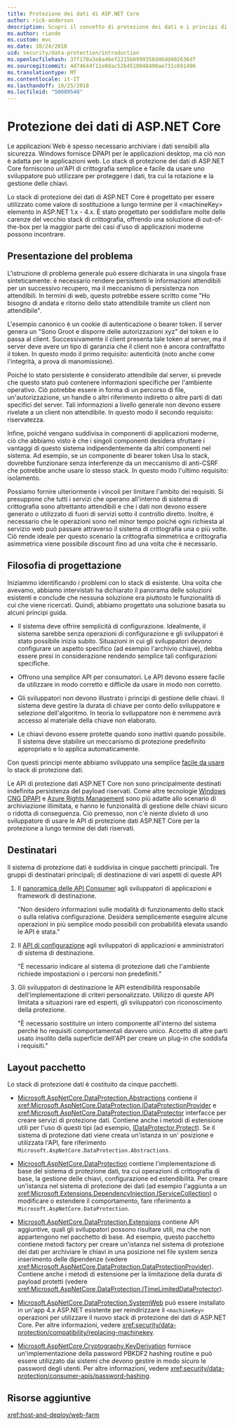 ```yaml
---
title: Protezione dei dati di ASP.NET Core
author: rick-anderson
description: Scopri il concetto di protezione dei dati e i principi di progettazione di ASP.NET Core Data Protection API.
ms.author: riande
ms.custom: mvc
ms.date: 10/24/2018
uid: security/data-protection/introduction
ms.openlocfilehash: 37f170a3e8a46ef2215b0999358d46dd402636df
ms.sourcegitcommit: 4d74644f11e0dac52b4510048490ae731c691496
ms.translationtype: MT
ms.contentlocale: it-IT
ms.lasthandoff: 10/25/2018
ms.locfileid: "50089548"
---
```

# <a name="aspnet-core-data-protection"></a>Protezione dei dati di ASP.NET Core

Le applicazioni Web è spesso necessario archiviare i dati sensibili alla sicurezza. Windows fornisce DPAPI per le applicazioni desktop, ma ciò non è adatta per le applicazioni web. Lo stack di protezione dei dati di ASP.NET Core forniscono un'API di crittografia semplice e facile da usare uno sviluppatore può utilizzare per proteggere i dati, tra cui la rotazione e la gestione delle chiavi.

Lo stack di protezione dei dati di ASP.NET Core è progettato per essere utilizzato come valore di sostituzione a lungo termine per il &lt;machineKey&gt; elemento in ASP.NET 1.x - 4.x. È stato progettato per soddisfare molte delle carenze del vecchio stack di crittografia, offrendo una soluzione di out-of-the-box per la maggior parte dei casi d'uso di applicazioni moderne possono incontrare.

## <a name="problem-statement"></a>Presentazione del problema

L'istruzione di problema generale può essere dichiarata in una singola frase sinteticamente: è necessario rendere persistenti le informazioni attendibili per un successivo recupero, ma il meccanismo di persistenza non attendibili. In termini di web, questo potrebbe essere scritto come "Ho bisogno di andata e ritorno dello stato attendibile tramite un client non attendibile".

L'esempio canonico è un cookie di autenticazione o bearer token. Il server genera un "Sono Groot e disporre delle autorizzazioni xyz" del token e lo passa al client. Successivamente il client presenta tale token al server, ma il server deve avere un tipo di garanzia che il client non è ancora contraffatto il token. In questo modo il primo requisito: autenticità (noto anche come l'integrità, a prova di manomissione).

Poiché lo stato persistente è considerato attendibile dal server, si prevede che questo stato può contenere informazioni specifiche per l'ambiente operativo. Ciò potrebbe essere in forma di un percorso di file, un'autorizzazione, un handle o altri riferimento indiretto o altre parti di dati specifici del server. Tali informazioni a livello generale non devono essere rivelate a un client non attendibile. In questo modo il secondo requisito: riservatezza.

Infine, poiché vengano suddivisa in componenti di applicazioni moderne, ciò che abbiamo visto è che i singoli componenti desidera sfruttare i vantaggi di questo sistema indipendentemente da altri componenti nel sistema. Ad esempio, se un componente di bearer token Usa lo stack, dovrebbe funzionare senza interferenze da un meccanismo di anti-CSRF che potrebbe anche usare lo stesso stack. In questo modo l'ultimo requisito: isolamento.

Possiamo fornire ulteriormente i vincoli per limitare l'ambito dei requisiti. Si presuppone che tutti i servizi che operano all'interno di sistema di crittografia sono altrettanto attendibili e che i dati non devono essere generato o utilizzato di fuori di servizi sotto il controllo diretto. Inoltre, è necessario che le operazioni sono nel minor tempo poiché ogni richiesta al servizio web può passare attraverso il sistema di crittografia una o più volte. Ciò rende ideale per questo scenario la crittografia simmetrica e crittografia asimmetrica viene possibile discount fino ad una volta che è necessario.

## <a name="design-philosophy"></a>Filosofia di progettazione

Iniziammo identificando i problemi con lo stack di esistente. Una volta che avevamo, abbiamo intervistati ha dichiarato il panorama delle soluzioni esistenti e conclude che nessuna soluzione era piuttosto le funzionalità di cui che viene ricercati. Quindi, abbiamo progettato una soluzione basata su alcuni principi guida.

* Il sistema deve offrire semplicità di configurazione. Idealmente, il sistema sarebbe senza operazioni di configurazione e gli sviluppatori è stato possibile inizia subito. Situazioni in cui gli sviluppatori devono configurare un aspetto specifico (ad esempio l'archivio chiave), debba essere presi in considerazione rendendo semplice tali configurazioni specifiche.

* Offrono una semplice API per consumatori. Le API devono essere facile da utilizzare in modo corretto e difficile da usare in modo non corretto.

* Gli sviluppatori non devono illustrato i principi di gestione delle chiavi. Il sistema deve gestire la durata di chiave per conto dello sviluppatore e selezione dell'algoritmo. In teoria lo sviluppatore non è nemmeno avrà accesso al materiale della chiave non elaborato.

* Le chiavi devono essere protette quando sono inattivi quando possibile. Il sistema deve stabilire un meccanismo di protezione predefinito appropriato e lo applica automaticamente.

Con questi principi mente abbiamo sviluppato una semplice [facile da usare](xref:security/data-protection/using-data-protection) lo stack di protezione dati.

Le API di protezione dati ASP.NET Core non sono principalmente destinati indefinita persistenza del payload riservati. Come altre tecnologie [Windows CNG DPAPI](https://msdn.microsoft.com/library/windows/desktop/hh706794%28v=vs.85%29.aspx) e [Azure Rights Management](/rights-management/) sono più adatte allo scenario di archiviazione illimitata, e hanno le funzionalità di gestione delle chiavi sicuro o ridotta di conseguenza. Ciò premesso, non c'è niente divieto di uno sviluppatore di usare le API di protezione dati ASP.NET Core per la protezione a lungo termine dei dati riservati.

## <a name="audience"></a>Destinatari

Il sistema di protezione dati è suddivisa in cinque pacchetti principali. Tre gruppi di destinatari principali; di destinazione di vari aspetti di queste API

1. Il [panoramica delle API Consumer](xref:security/data-protection/consumer-apis/overview) agli sviluppatori di applicazioni e framework di destinazione.

   "Non desidero informazioni sulle modalità di funzionamento dello stack o sulla relativa configurazione. Desidera semplicemente eseguire alcune operazioni in più semplice modo possibili con probabilità elevata usando le API è stata."

2. Il [API di configurazione](xref:security/data-protection/configuration/overview) agli sviluppatori di applicazioni e amministratori di sistema di destinazione.

   "È necessario indicare al sistema di protezione dati che l'ambiente richiede impostazioni o i percorsi non predefiniti."

3. Gli sviluppatori di destinazione le API estendibilità responsabile dell'implementazione di criteri personalizzato. Utilizzo di queste API limitata a situazioni rare ed esperti, gli sviluppatori con riconoscimento della protezione.

   "È necessario sostituire un intero componente all'interno del sistema perché ho requisiti comportamentali davvero unico. Accetto di altre parti usato insolito della superficie dell'API per creare un plug-in che soddisfa i requisiti."

## <a name="package-layout"></a>Layout pacchetto

Lo stack di protezione dati è costituito da cinque pacchetti.

* [Microsoft.AspNetCore.DataProtection.Abstractions](https://www.nuget.org/packages/Microsoft.AspNetCore.DataProtection.Abstractions/) contiene il <xref:Microsoft.AspNetCore.DataProtection.IDataProtectionProvider> e <xref:Microsoft.AspNetCore.DataProtection.IDataProtector> interfacce per creare servizi di protezione dati. Contiene anche i metodi di estensione utili per l'uso di questi tipi (ad esempio, [IDataProtector.Protect](xref:Microsoft.AspNetCore.DataProtection.DataProtectionCommonExtensions.Protect*)). Se il sistema di protezione dati viene creata un'istanza in un' posizione e utilizzata l'API, fare riferimento `Microsoft.AspNetCore.DataProtection.Abstractions`.

* [Microsoft.AspNetCore.DataProtection](https://www.nuget.org/packages/Microsoft.AspNetCore.DataProtection/) contiene l'implementazione di base del sistema di protezione dati, tra cui operazioni di crittografia di base, la gestione delle chiavi, configurazione ed estendibilità. Per creare un'istanza nel sistema di protezione dei dati (ad esempio l'aggiunta a un <xref:Microsoft.Extensions.DependencyInjection.IServiceCollection>) o modificare o estendere il comportamento, fare riferimento a `Microsoft.AspNetCore.DataProtection`.

* [Microsoft.AspNetCore.DataProtection.Extensions](https://www.nuget.org/packages/Microsoft.AspNetCore.DataProtection.Extensions/) contiene API aggiuntive, quali gli sviluppatori possono risultare utili, ma che non appartengono nel pacchetto di base. Ad esempio, questo pacchetto contiene metodi factory per creare un'istanza nel sistema di protezione dei dati per archiviare le chiavi in una posizione nel file system senza inserimento delle dipendenze (vedere <xref:Microsoft.AspNetCore.DataProtection.DataProtectionProvider>). Contiene anche i metodi di estensione per la limitazione della durata di payload protetti (vedere <xref:Microsoft.AspNetCore.DataProtection.ITimeLimitedDataProtector>).

* [Microsoft.AspNetCore.DataProtection.SystemWeb](https://www.nuget.org/packages/Microsoft.AspNetCore.DataProtection.SystemWeb/) può essere installato in un'app 4.x ASP.NET esistente per reindirizzare il `<machineKey>` operazioni per utilizzare il nuovo stack di protezione dei dati di ASP.NET Core. Per altre informazioni, vedere <xref:security/data-protection/compatibility/replacing-machinekey>.

* [Microsoft.AspNetCore.Cryptography.KeyDerivation](https://www.nuget.org/packages/Microsoft.AspNetCore.Cryptography.KeyDerivation/) fornisce un'implementazione della password PBKDF2 hashing routine e può essere utilizzato dai sistemi che devono gestire in modo sicuro le password degli utenti. Per altre informazioni, vedere <xref:security/data-protection/consumer-apis/password-hashing>.

## <a name="additional-resources"></a>Risorse aggiuntive

<xref:host-and-deploy/web-farm>
